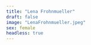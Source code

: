 ```yaml
---
title: "Lena Frohnmueller"
draft: false
image: "LenaFrohnmueller.jpeg"
sex: female
headless: true
---
```

